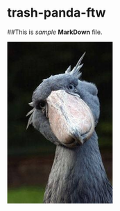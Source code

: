 # trash-panda-ftw

##This is *sample* **MarkDown** file. 

![image of shoebill stork](shoebill.jpg)
